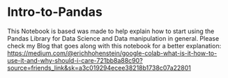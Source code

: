 # Intro-to-Pandas
This Notebook is based was made to help explain how to start using the Pandas Library for Data Science and Data manipulation in general. Please check my Blog that goes along with this notebook for a better explanation: https://medium.com/@erichhohenstein/google-colab-what-is-it-how-to-use-it-and-why-should-i-care-721bb8a88c90?source=friends_link&sk=a3c019294ecee38218b1738c07a22801
